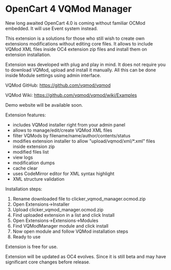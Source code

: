 # OpenCart 4 VQMod Manager

New long awaited OpenCart 4.0 is coming without familiar OCMod embedded.
It will use Event system instead.

This extension is a solutions for those who still wish to create own extensions modifications without editing core files.
It allows to include VQMod XML files inside OC4 extension zip files and install them on extension installation.

Extension was developed with plug and play in mind. It does not require you to download VQMod, upload and install it manually. 
All this can be done inside Module settings using admin interface.

VQMod GitHub: https://github.com/vqmod/vqmod

VQMod Wiki: https://github.com/vqmod/vqmod/wiki/Examples

Demo website will be available soon.

Extension features:
- includes VQMod installer right from your admin panel
- allows to manage/edit/create VQMod XML files
- filter VQMods by filename/name/author/contents/status
- modifies extension installer to allow "upload/vqmod/xml/*.xml" files inside extension zip
- modified files list
- view logs
- modification dumps
- cache clear
- uses CodeMirror editor for XML syntax highlight
- XML structure validation

Installation steps:
1. Rename downloaded file to clicker_vqmod_manager.ocmod.zip
1. Open Extensions->Installer
2. Upload clicker_vqmod_manager.ocmod.zip
3. Find uploaded extension in a list and click Install
4. Open Extensions->Extensions->Modules
5. Find VQModManager module and click install
6. Now open module and follow VQMod installation steps
7. Ready to use

Extension is free for use.

Extension will be updated as OC4 evolves. Since it is still beta and may have significant core changes before release.
